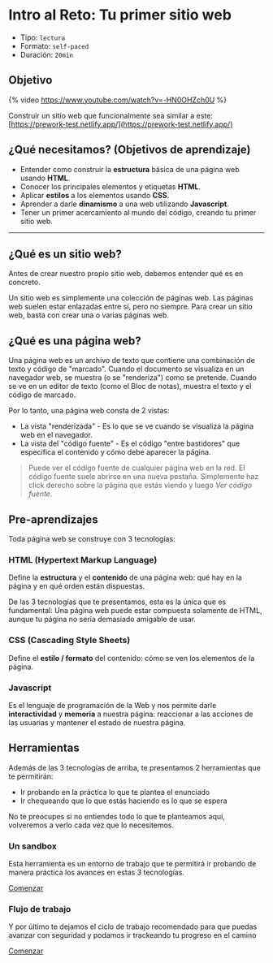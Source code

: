 # Intro al Reto: Tu primer sitio web

- Tipo: `lectura`
- Formato: `self-paced`
- Duración: `20min`

## Objetivo

{% video https://www.youtube.com/watch?v=-HN0OHZch0U %}

Construir un sitio web que funcionalmente sea similar a este:
[https://prework-test.netlify.app/](https://prework-test.netlify.app/)

## ¿Qué necesitamos? (Objetivos de aprendizaje)

- Entender como construir la **estructura** básica de una página web usando **HTML**.
- Conocer los principales elementos y etiquetas **HTML**.
- Aplicar **estilos** a los elementos usando **CSS**.
- Aprender a darle **dinamismo** a una web utilizando **Javascript**.
- Tener un primer acercamiento al mundo del código, creando tu primer sitio
  web.

***

## ¿Qué es un sitio web?

Antes de crear nuestro propio sitio web, debemos entender qué es en concreto.

Un sitio web es simplemente una colección de páginas web. Las páginas web suelen
estar enlazadas entre sí, pero no siempre. Para crear un sitio web, basta con
crear una o varias páginas web.

## ¿Qué es una página web?

Una página web es un archivo de texto que contiene una combinación de texto y
código de "marcado". Cuando el documento se visualiza en un navegador web, se
muestra (o se "renderiza") como se pretende. Cuando se ve en un editor de texto
(como el Bloc de notas), muestra el texto y el código de marcado.

Por lo tanto, una página web consta de 2 vistas:

- La vista "renderizada" - Es lo que se ve cuando se visualiza la página web en
  el navegador.
- La vista del "código fuente" - Es el código "entre bastidores" que especifica
  el contenido y cómo debe aparecer la página.

> Puede ver el código fuente de cualquier página web en la red. El código fuente
> suele abrirse en una nueva pestaña. Simplemente haz click derecho sobre la
> página que estás viendo y luego _Ver código fuente_.

## Pre-aprendizajes

Toda página web se construye con 3 tecnologías:

### HTML (Hypertext Markup Language)

Define la **estructura** y el **contenido** de una página web: qué hay en la
página y en qué orden están dispuestas.

De las 3 tecnologías que te presentamos, esta es la única que es fundamental:
Una página web puede estar compuesta solamente de HTML, aunque tu página no
sería demasiado amigable de usar.

### CSS (Cascading Style Sheets)

Define el **estilo / formato** del contenido: cómo se ven los elementos de la
página.

### Javascript

Es el lenguaje de programación de la Web y nos permite darle **interactividad**
y **memoria** a nuestra página: reaccionar a las acciones de las usuarias y
mantener el estado de nuestra página.

## Herramientas

Además de las 3 tecnologías de arriba, te presentamos 2 herramientas que te
permitirán:

- Ir probando en la práctica lo que te plantea el enunciado
- Ir chequeando que lo que estás haciendo es lo que se espera

No te preocupes si no entiendes todo lo que te planteamos aquí, volveremos a
verlo cada vez que lo necesitemos.

### Un sandbox

Esta herramienta es un entorno de trabajo que te permitirá ir probando de
manera práctica los avances en estas 3 tecnologías.

[Comenzar](https://lab.cs50.io/Laboratoria/admission-curriculum/rediseno-prework-fe/admission/03-prework/03-challenge-intro/sandbox/01-sandbox/)

### Flujo de trabajo

Y por último te dejamos el ciclo de trabajo recomendado para que puedas avanzar
con seguridad y podamos ir trackeando tu progreso en el camino

[Comenzar](https://lab.cs50.io/Laboratoria/admission-curriculum/rediseno-prework-fe/admission/03-prework/03-challenge-intro/sandbox/02-workflow/)
